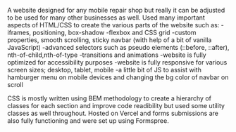 A website designed for any mobile repair shop but really it can be adjusted to be used for many other businesses as well. Used many important aspects of HTML/CSS to create the various parts of the website such as:
-iframes, positioning, box-shadow
-flexbox and CSS grid
-custom properties, smooth scrolling, sticky navbar (with help of a bit of vanilla JavaScript)
-advanced selectors such as pseudo elements (::before, ::after), nth-of-child,nth-of-type
-transitions and animations
-website is fully optimized for accessibility purposes
-website is fully responsive for various screen sizes; desktop, tablet, mobile
-a little bit of JS to assist with hamburger menu on mobile devices and changing the bg color of navbar on scroll

CSS is mostly written using BEM methodology to create a hierarchy of classes for each section and improve code readibility but used some utility classes as well throughout. Hosted on Vercel and forms submissions are also fully functioning and were set up using Formspree.
